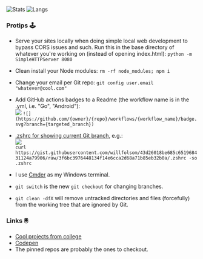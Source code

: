 ![Stats](https://github-readme-stats.vercel.app/api?username=willfolsom&count_private=true&show_icons=true&bg_color=30,1f2938,000&hide_title=true&disable_animations=true&&line_height=24&title_color=fff&icon_color=0f0&text_color=fff)
![Langs](https://github-readme-stats.vercel.app/api/top-langs/?username=willfolsom&layout=compact&bg_color=30,1f2938,000&hide_title=true&text_color=fff)

### Protips 🕹️
+ Serve your sites locally when doing simple local web development to bypass CORS issues and such. Run this in the base directory of whatever you're working on (instead of opening index.html): ```python -m SimpleHTTPServer 8080```
  
+ Clean install your Node modules: ```rm -rf node_modules; npm i```
  
+ Change your email per Git repo: ```git config user.email "whatever@cool.com"```
  
+ Add GitHub actions badges to a Readme (the workflow name is in the .yml, i.e. "Go", "Android"):<br/>
![](https://github.com/willfolsom/go-koans/workflows/Go/badge.svg?branch=master) ```![](https://github.com/{owner}/{repo}/workflows/{workflow_name}/badge.svg?branch={targeted_branch})```

+ [.zshrc for showing current Git branch](https://gist.github.com/willfolsom/43d26018be685c651968431124a79906), e.g.:<br/>![](https://user-images.githubusercontent.com/3690251/101680903-5cd0e500-3a2f-11eb-8bbc-82b6888b51c7.png)<br/>
```curl https://gist.githubusercontent.com/willfolsom/43d26018be685c651968431124a79906/raw/3f6bc3976448134f14e6cca2d68a71b85eb32b0a/.zshrc -so .zshrc```

+ I use [Cmder](https://cmder.net/) as my Windows terminal.

+ ```git switch``` is the new ```git checkout``` for changing branches.

+ ```git clean -dfX``` will remove untracked directories and files (forcefully) from the working tree that are ignored by Git.

### Links 🖲️
+ [Cool projects from college](https://cargocollective.com/willfolsom)
+ [Codepen](https://codepen.io/willfolsom)
+ The pinned repos are probably the ones to checkout.
